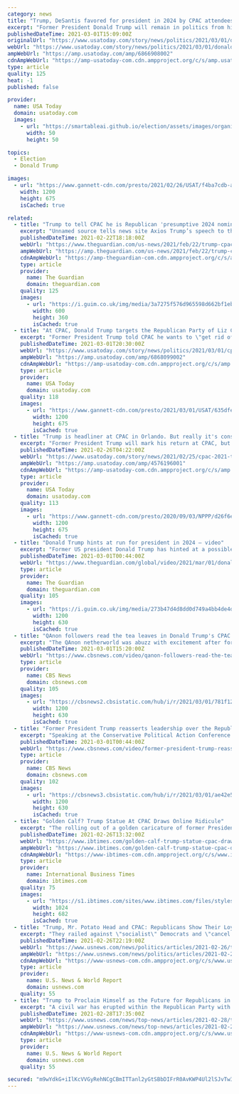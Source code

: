 ```yaml
---
category: news
title: "Trump, DeSantis favored for president in 2024 by CPAC attendees"
excerpt: "Former President Donald Trump will remain in politics from his new home base of Florida, and his followers see Gov. Ron DeSantis as his heir apparent."
publishedDateTime: 2021-03-01T15:09:00Z
originalUrl: "https://www.usatoday.com/story/news/politics/2021/03/01/donald-trump-ron-desantis-florida-cpac-2024-presidential-poll/6866908002/"
webUrl: "https://www.usatoday.com/story/news/politics/2021/03/01/donald-trump-ron-desantis-florida-cpac-2024-presidential-poll/6866908002/"
ampWebUrl: "https://amp.usatoday.com/amp/6866908002"
cdnAmpWebUrl: "https://amp-usatoday-com.cdn.ampproject.org/c/s/amp.usatoday.com/amp/6866908002"
type: article
quality: 125
heat: -1
published: false

provider:
  name: USA Today
  domain: usatoday.com
  images:
    - url: "https://smartableai.github.io/election/assets/images/organizations/usatoday.com-50x50.jpg"
      width: 50
      height: 50

topics:
  - Election
  - Donald Trump

images:
  - url: "https://www.gannett-cdn.com/presto/2021/02/26/USAT/f4ba7cdb-aae0-480e-9954-79c279a387db-AP_CPAC_Trump_Statue.jpg?auto=webp&crop=3999,2250,x0,y203&format=pjpg&width=1200"
    width: 1200
    height: 675
    isCached: true

related:
  - title: "Trump to tell CPAC he is Republican 'presumptive 2024 nominee' – report"
    excerpt: "Unnamed source tells news site Axios Trump’s speech to the rightwing event will have the message ‘I’m still in charge’"
    publishedDateTime: 2021-02-22T18:18:00Z
    webUrl: "https://www.theguardian.com/us-news/2021/feb/22/trump-cpac-republican-presumptive-2024-nominee"
    ampWebUrl: "https://amp.theguardian.com/us-news/2021/feb/22/trump-cpac-republican-presumptive-2024-nominee"
    cdnAmpWebUrl: "https://amp-theguardian-com.cdn.ampproject.org/c/s/amp.theguardian.com/us-news/2021/feb/22/trump-cpac-republican-presumptive-2024-nominee"
    type: article
    provider:
      name: The Guardian
      domain: theguardian.com
    quality: 125
    images:
      - url: "https://i.guim.co.uk/img/media/3a7275f576d965598d662bf1eb376ff03480bacd/0_364_5456_3273/master/5456.jpg?width=300&quality=45&auto=format&fit=max&dpr=2&s=0d6b3d50884a968f7fdefd6c0f54fdb0"
        width: 600
        height: 360
        isCached: true
  - title: "At CPAC, Donald Trump targets the Republican Party of Liz Cheney and Mitch McConnell"
    excerpt: "Former President Trump told CPAC he wants to \"get rid of\" Republicans who oppose him and supported impeachment."
    publishedDateTime: 2021-03-01T20:30:00Z
    webUrl: "https://www.usatoday.com/story/news/politics/2021/03/01/cpac-donald-trump-targets-republicans-liz-cheney-mitch-mcconnell/6868099002/"
    ampWebUrl: "https://amp.usatoday.com/amp/6868099002"
    cdnAmpWebUrl: "https://amp-usatoday-com.cdn.ampproject.org/c/s/amp.usatoday.com/amp/6868099002"
    type: article
    provider:
      name: USA Today
      domain: usatoday.com
    quality: 118
    images:
      - url: "https://www.gannett-cdn.com/presto/2021/03/01/USAT/635dfef8-08df-4434-a40c-ee6aea5166ce-AP_Trump_Conservatives.jpg?auto=webp&crop=3788,2131,x1,y95&format=pjpg&width=1200"
        width: 1200
        height: 675
        isCached: true
  - title: "Trump is headliner at CPAC in Orlando. But really it's conservative Florida's coming-out party"
    excerpt: "Former President Trump will mark his return at CPAC, but the four-day fest in Orlando is a coming out party for Florida's conservative leaders, too."
    publishedDateTime: 2021-02-26T04:22:00Z
    webUrl: "https://www.usatoday.com/story/news/2021/02/25/cpac-2021-trump-headline-orlando-event-its-also-where-florida-conservatives-gather/4576196001/"
    ampWebUrl: "https://amp.usatoday.com/amp/4576196001"
    cdnAmpWebUrl: "https://amp-usatoday-com.cdn.ampproject.org/c/s/amp.usatoday.com/amp/4576196001"
    type: article
    provider:
      name: USA Today
      domain: usatoday.com
    quality: 113
    images:
      - url: "https://www.gannett-cdn.com/presto/2020/09/03/NPPP/d26f6e2d-4671-4c8e-99ad-4e9347c67ad3-Trump_Speech_86105.jpg-dcd1.JPG?auto=webp&crop=5471,3078,x0,y182&format=pjpg&width=1200"
        width: 1200
        height: 675
        isCached: true
  - title: "Donald Trump hints at run for president in 2024 – video"
    excerpt: "Former US president Donald Trump has hinted at a possible run for president again in 2024 during a speech at the Conservative Political Action Conference [CPAC] in Florida."
    publishedDateTime: 2021-03-01T00:44:00Z
    webUrl: "https://www.theguardian.com/global/video/2021/mar/01/donald-trump-hints-at-run-for-president-in-2024-video?share=facebook"
    type: article
    provider:
      name: The Guardian
      domain: theguardian.com
    quality: 105
    images:
      - url: "https://i.guim.co.uk/img/media/273b47d4d8dd0d749a4bb4de4da0b1ee1d57e9bd/0_139_3374_2025/master/3374.jpg?width=1200&height=630&quality=85&auto=format&fit=crop&overlay-align=bottom%2Cleft&overlay-width=100p&overlay-base64=L2ltZy9zdGF0aWMvb3ZlcmxheXMvdGctZGVmYXVsdC5wbmc&enable=upscale&s=1a543c13dc8e7dd495bd45a3051168af"
        width: 1200
        height: 630
        isCached: true
  - title: "QAnon followers read the tea leaves in Donald Trump's CPAC speech"
    excerpt: "The QAnon netherworld was abuzz with excitement after former President Donald Trump spoke Sunday at the Conservative Political Action Conference in Orlando, Florida. The movement devoted to a variety of conspiracy theories is spreading the notion that Trump will be reinstated as president on March 4 — this Thursday."
    publishedDateTime: 2021-03-01T15:20:00Z
    webUrl: "https://www.cbsnews.com/video/qanon-followers-read-the-tea-leaves-in-donald-trumps-cpac-comeback-speech-dan-patterson-analysis-2021-03-01/"
    type: article
    provider:
      name: CBS News
      domain: cbsnews.com
    quality: 105
    images:
      - url: "https://cbsnews2.cbsistatic.com/hub/i/r/2021/03/01/781f1259-b3fa-4fdc-8d13-1f5a5677fa16/thumbnail/1200x630/247ea7545a7cdc28795edac686b83072/cbsn-fusion-qanon-followers-read-the-tea-leaves-in-donald-trumps-cpac-comeback-speech-thumbnail-655919-640x360.jpg"
        width: 1200
        height: 630
        isCached: true
  - title: "Former President Trump reasserts leadership over the Republican Party at CPAC"
    excerpt: "Speaking at the Conservative Political Action Conference in Orlando, former President Donald Trump said he wants to unite Republicans and spent time lodging attacks at President Joe Biden. Ed O'Keefe reports on the latest."
    publishedDateTime: 2021-03-01T00:44:00Z
    webUrl: "https://www.cbsnews.com/video/former-president-trump-reasserts-leadership-over-the-republican-party-at-cpac/"
    type: article
    provider:
      name: CBS News
      domain: cbsnews.com
    quality: 102
    images:
      - url: "https://cbsnews3.cbsistatic.com/hub/i/r/2021/03/01/ae42e500-12e8-4be1-bf8a-8011dcb2cf14/thumbnail/1200x630/01416eb33d22e0a88aeaf863f7dbfcc9/0228-en-okeefe-655571-640x360.jpg"
        width: 1200
        height: 630
        isCached: true
  - title: "Golden Calf? Trump Statue At CPAC Draws Online Ridicule"
    excerpt: "The rolling out of a golden caricature of former President Donald Trump at a conservative conference in Florida has brought about an online reaction of biblical proportions. Featuring panels on cancel culture,"
    publishedDateTime: 2021-02-26T13:32:00Z
    webUrl: "https://www.ibtimes.com/golden-calf-trump-statue-cpac-draws-online-ridicule-3152848"
    ampWebUrl: "https://www.ibtimes.com/golden-calf-trump-statue-cpac-draws-online-ridicule-3152848?amp=1"
    cdnAmpWebUrl: "https://www-ibtimes-com.cdn.ampproject.org/c/s/www.ibtimes.com/golden-calf-trump-statue-cpac-draws-online-ridicule-3152848?amp=1"
    type: article
    provider:
      name: International Business Times
      domain: ibtimes.com
    quality: 75
    images:
      - url: "https://s1.ibtimes.com/sites/www.ibtimes.com/files/styles/full/public/2021/02/10/donald-trump-remains-popular-and-powerful-among-republicans.jpg"
        width: 1024
        height: 682
        isCached: true
  - title: "Trump, Mr. Potato Head and CPAC: Republicans Show Their Loyalties"
    excerpt: "They railed against \"socialist\" Democrats and \"cancel culture,\" and wrung their hands over whether Mr. Potato Head would lose his gender identity. They laughed along with Sen. Ted Cruz when the Texas lawmaker joked about his much-derided trip to Cancun during a water and power crisis in his home state."
    publishedDateTime: 2021-02-26T22:19:00Z
    webUrl: "https://www.usnews.com/news/politics/articles/2021-02-26/trump-mr-potato-head-and-cpac-republicans-show-loyalty-to-trump"
    ampWebUrl: "https://www.usnews.com/news/politics/articles/2021-02-26/trump-mr-potato-head-and-cpac-republicans-show-loyalty-to-trump?context=amp"
    cdnAmpWebUrl: "https://www-usnews-com.cdn.ampproject.org/c/s/www.usnews.com/news/politics/articles/2021-02-26/trump-mr-potato-head-and-cpac-republicans-show-loyalty-to-trump?context=amp"
    type: article
    provider:
      name: U.S. News & World Report
      domain: usnews.com
    quality: 55
  - title: "Trump to Proclaim Himself as the Future for Republicans in Speech"
    excerpt: "A civil war has erupted within the Republican Party with establishment figures like Senate minority leader Mitch McConnell eager to put Trump in the rear-view mirror and others, l"
    publishedDateTime: 2021-02-28T17:35:00Z
    webUrl: "https://www.usnews.com/news/top-news/articles/2021-02-28/trump-to-proclaim-himself-as-the-future-for-republicans-in-speech"
    ampWebUrl: "https://www.usnews.com/news/top-news/articles/2021-02-28/trump-to-proclaim-himself-as-the-future-for-republicans-in-speech?context=amp"
    cdnAmpWebUrl: "https://www-usnews-com.cdn.ampproject.org/c/s/www.usnews.com/news/top-news/articles/2021-02-28/trump-to-proclaim-himself-as-the-future-for-republicans-in-speech?context=amp"
    type: article
    provider:
      name: U.S. News & World Report
      domain: usnews.com
    quality: 55

secured: "m9wYdkG+iIlKcVVGyRehNCgCBmITTanl2yGtSBbDIFrR0AvKWP4Ul2lSJvTw3r4nvevynDCqa2ULexHKFSyVKPdlijAPdcGJUwAe5Q3QB72nSOba3VVCKSdm88BfNed9glHSsXckThFrSkBAyHR4t2NoawXofsbXPeuP7lVtwWIzUagBw2IWQYbG20s/IHAwZnUo6ERJGH4mJq7Xf9MtzjiWEfE/Xc8/HibFJI4PuoepbT3cwnYkmyNzCHIVEqZFcYk02Va/9AZ81DA0c+73pOR4+sZI7kAgyfimDzrywXGrcBqM9O9/gS90INiD8nAJbQGuWS6lweKG7ZTMPvhM+CFdO4kkQxHXlWhHq8h2KEU=;tgS0BtwZVVitrx6A3YRTKg=="
---
```


